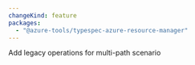```yaml
---
changeKind: feature
packages:
  - "@azure-tools/typespec-azure-resource-manager"
---
```


Add legacy operations for multi-path scenario